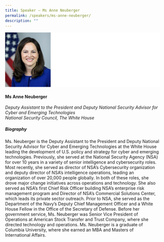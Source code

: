 ```yaml
---
title: Speaker – Ms Anne Neuberger
permalink: /speakers/ms-anne-neuberger/
description: ""
---
```

![](/images/2023%20Speakers/anne%20neuberger.png)

#### **Ms Anne Neuberger**

*Deputy Assistant to the President and Deputy National Security Advisor for Cyber and Emerging Technologies <br>
National Security Council, The White House*


##### **Biography**
Ms. Neuberger is the Deputy Assistant to the President and Deputy National Security Advisor for Cyber and Emerging Technologies at the White House leading the development of U.S. policy and strategy for cyber and emerging technologies. Previously, she served at the National Security Agency (NSA) for over 10 years in a variety of senior intelligence and cybersecurity roles. Most recently, she served as director of NSA’s Cybersecurity organization and deputy director of NSA’s intelligence operations, leading an organization of over 20,000 people globally. In both of these roles, she drove major change initiatives across operations and technology. She also served as NSA’s first Chief Risk Officer building NSA’s enterprise risk management program and Director of NSA’s Commercial Solutions Center, which leads its private sector outreach. Prior to NSA, she served as the Department of the Navy’s Deputy Chief Management Officer and a White House Fellow in the Office of the Secretary of Defense. Before her government service, Ms. Neuberger was Senior Vice President of Operations at American Stock Transfer and Trust Company, where she directed technology and operations. Ms. Neuberger is a graduate of Columbia University, where she earned an MBA and Masters of International Affairs.
